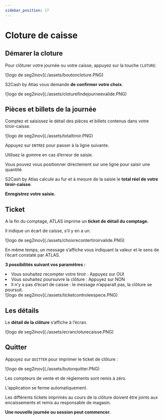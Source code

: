 ```yaml
---
sidebar_position: 17
---
```


# Cloture de caisse

## Démarer la cloture 
Pour clôturer votre journée ou votre caisse, appuyez sur la touche ```CLOTURE```:

<div className="contenaireImg">
    ![logo de seg2inov](./assets/boutoncloture.PNG)
</div>

S2Cash by Atlas vous demande **de confirmer votre choix**.

<div className="contenaireImg">
    ![logo de seg2inov](./assets/cloturefindejourneevalide.PNG)
</div>

## Pièces et billets de la journée 


Comptez et saisissez le détail des pièces et billets contenus dans votre tiroir-caisse.

<div className="contenaireImg">
    ![logo de seg2inov](./assets/totaltiroir.PNG)
</div>

Appuyez sur ```ENTREE``` pour passer à la ligne suivante.


Utilisez la gomme en cas d’erreur de saisie.


Vous pouvez vous positionner directement sur une ligne pour saisir une quantité.


S2Cash by Atlas calcule au fur et à mesure de la saisie le **total réel de votre tiroir-caisse**.


**Enregistrez votre saisie.**

## Ticket 


A la fin du comptage, ATLAS imprime un **ticket de détail du comptage.**


Il indique un écart de caisse, s’il y en a un.

<div className="contenaireImg">
    ![logo de seg2inov](./assets/choixrecontertiroirvalide.PNG)
</div>

En même temps, un message s’affiche vous indiquant la valeur et le sens de l’écart constaté par ATLAS.


**3 possibilités suivant vos paramètres :**


<li> Vous souhaitez recompter votre tiroir : Appuyez sur OUI </li>


<li> Vous souhaitez poursuivre la clôture : Appuyez sur NON </li>


<li> Il n’y a pas d’écart de caisse : le message n’apparaît pas, la clôture se poursuit.</li>


<div className="contenaireImg">
    ![logo de seg2inov](./assets/ticketcontroleespece.PNG)
</div>

## Les détails


Le **détail de la clôture** s’affiche à l’écran.


<div className="contenaireImg">
    ![logo de seg2inov](./assets/ecrancloturecaisse.PNG)
</div>

## Quitter 


Appuyez sur ```QUITTER``` pour imprimer le ticket de clôture : 


<div className="contenaireImg">
    ![logo de seg2inov](./assets/butonquitter.PNG)
</div>


Les compteurs de vente et de règlements sont remis à zéro.


L’application se ferme automatiquement.


Les différents tickets imprimés au cours de la clôture doivent être joints aux encaissements et remis au responsable de magasin.



**Une nouvelle journée ou session peut commencer.**